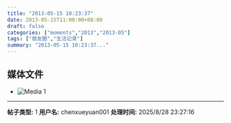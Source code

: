 ```yaml
---
title: "2013-05-15 10:23:37"
date: 2013-05-15T11:00:00+08:00
draft: false
categories: ["moments","2013","2013-05"]
tags: ["朋友圈","生活记录"]
summary: "2013-05-15 10:23:37..."
---
```


## 媒体文件

- ![Media 1](/Moments/photos/2013-05-15/201305151023370.jpg)

---

**帖子类型:** 1
**用户名:** chenxueyuan001
**处理时间:** 2025/8/28 23:27:16
